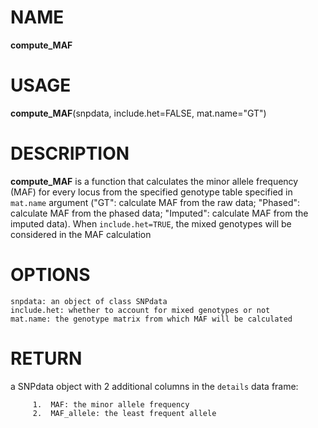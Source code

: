# NAME

**compute_MAF**

# USAGE

**compute_MAF**(snpdata, include.het=FALSE, mat.name="GT")

# DESCRIPTION

**compute_MAF** is a function that calculates the minor allele frequency (MAF) for every locus from the specified genotype table specified in `mat.name` argument ("GT": calculate MAF from the raw data; "Phased": calculate MAF from the phased data; "Imputed": calculate MAF from the imputed data). When `include.het=TRUE`, the mixed genotypes will be considered in the MAF calculation

# OPTIONS
```
snpdata: an object of class SNPdata
include.het: whether to account for mixed genotypes or not
mat.name: the genotype matrix from which MAF will be calculated
```

# RETURN
a SNPdata object with 2 additional columns in the `details` data frame:
```
     1.  MAF: the minor allele frequency
     2.  MAF_allele: the least frequent allele  
```
